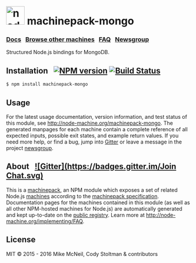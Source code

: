<h1>
  <a href="http://node-machine.org" title="Node-Machine public registry"><img alt="node-machine logo" title="Node-Machine Project" src="http://node-machine.org/images/machine-anthropomorph-for-white-bg.png" width="50" /></a>
  machinepack-mongo
</h1>

### [Docs](http://node-machine.org/machinepack-mongo) &nbsp; [Browse other machines](http://node-machine.org/machinepacks) &nbsp;  [FAQ](http://node-machine.org/implementing/FAQ)  &nbsp;  [Newsgroup](https://groups.google.com/forum/?hl=en#!forum/node-machine)

Structured Node.js bindings for MongoDB.


## Installation &nbsp; [![NPM version](https://badge.fury.io/js/machinepack-mongo.svg)](http://badge.fury.io/js/machinepack-mongo) [![Build Status](https://travis-ci.org/treelinehq/machinepack-mongo.png?branch=master)](https://travis-ci.org/treelinehq/machinepack-mongo)

```sh
$ npm install machinepack-mongo
```

## Usage

For the latest usage documentation, version information, and test status of this module, see <a href="http://node-machine.org/machinepack-mongo" title="Structured Node.js bindings for MongoDB. (for node.js)">http://node-machine.org/machinepack-mongo</a>.  The generated manpages for each machine contain a complete reference of all expected inputs, possible exit states, and example return values.  If you need more help, or find a bug, jump into [Gitter](https://gitter.im/node-machine/general) or leave a message in the project [newsgroup](https://groups.google.com/forum/?hl=en#!forum/node-machine).

## About  &nbsp; [![Gitter](https://badges.gitter.im/Join Chat.svg)](https://gitter.im/node-machine/general?utm_source=badge&utm_medium=badge&utm_campaign=pr-badge&utm_content=badge)

This is a [machinepack](http://node-machine.org/machinepacks), an NPM module which exposes a set of related Node.js [machines](http://node-machine.org/spec/machine) according to the [machinepack specification](http://node-machine.org/spec/machinepack).
Documentation pages for the machines contained in this module (as well as all other NPM-hosted machines for Node.js) are automatically generated and kept up-to-date on the <a href="http://node-machine.org" title="Public machine registry for Node.js">public registry</a>.
Learn more at <a href="http://node-machine.org/implementing/FAQ" title="Machine Project FAQ (for implementors)">http://node-machine.org/implementing/FAQ</a>.

## License

MIT &copy; 2015 - 2016 Mike McNeil, Cody Stoltman &amp; contributors
